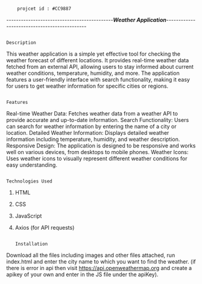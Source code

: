 		projcet id : #CC9887

--------------------------------------------***Weather Application***---------------------------------------------
													
													                        Description

This weather application is a simple yet effective tool for checking the weather forecast of different locations.
It provides real-time weather data fetched from an external API, allowing users to stay informed about current weather conditions, temperature, humidity, and more.
The application features a user-friendly interface with search functionality, making it easy for users to get weather information for specific cities or regions.

													                          Features

Real-time Weather Data: 
				Fetches weather data from a weather API to provide accurate and up-to-date information.
Search Functionality: 
				Users can search for weather information by entering the name of a city or location.
Detailed Weather Information: 
				Displays detailed weather information including temperature, humidity, and weather description.
Responsive Design: 
				The application is designed to be responsive and works well on various devices, from desktops to mobile phones.
Weather Icons: 
				Uses weather icons to visually represent different weather conditions for easy understanding.

												                        Technologies Used
1. HTML
2. CSS
3. JavaScript
4. Axios (for API requests)

													                        Installation

Download all the files including images and other files attached, run index.html and enter the city name to which you want to find the weather.
(if there is error in api then visit https://api.openweathermap.org and create a apikey of your own and enter in the JS file under the apiKey).

